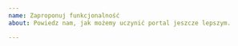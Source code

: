 ```yaml
---
name: Zaproponuj funkcjonalność
about: Powiedz nam, jak możemy uczynić portal jeszcze lepszym.

---
```



